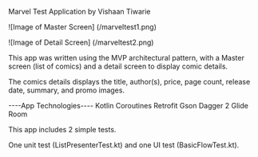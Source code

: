 Marvel Test Application by Vishaan Tiwarie

![Image of Master Screen]
(/marveltest1.png)

![Image of Detail Screen]
(/marveltest2.png)

This app was written using the MVP architectural pattern, with
a Master screen (list of comics) and a detail screen to display
comic details.

The comics details displays the title, author(s), price, page count,
release date, summary, and promo images.

----App Technologies----
Kotlin
Coroutines
Retrofit
Gson
Dagger 2
Glide
Room

This app includes 2 simple tests.

One unit test (ListPresenterTest.kt) and one UI test (BasicFlowTest.kt).

